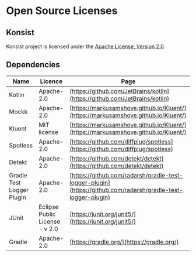 # Open Source Licenses

## Konsist

Konsist project is licensed under the [Apache License, Version 2.0](https://github.com/LemonAppDev/konsist/blob/main/LICENSE).

## Dependencies

| Name                      | Licence                        | Page                                                                                                         |
| ------------------------- | ------------------------------ | ------------------------------------------------------------------------------------------------------------ |
| Kotlin                    | Apache-2.0                     | [https://github.com/JetBrains/kotlin](https://github.com/JetBrains/kotlin)                                   |
| Mockk                     | Apache-2.0                     | [https://markusamshove.github.io/Kluent/](https://markusamshove.github.io/Kluent/)                           |
| Kluent                    | MIT license                    | [https://markusamshove.github.io/Kluent/](https://markusamshove.github.io/Kluent/)                           |
| Spotless                  | Apache-2.0                     | [https://github.com/diffplug/spotless](https://github.com/diffplug/spotless)                                 |
| Detekt                    | Apache-2.0                     | [https://github.com/detekt/detekt](https://github.com/detekt/detekt)                                         |
| Gradle Test Logger Plugin | Apache-2.0                     | [https://github.com/radarsh/gradle-test-logger-plugin](https://github.com/radarsh/gradle-test-logger-plugin) |
| JUnit                     | Eclipse Public License - v 2.0 | [https://junit.org/junit5/](https://junit.org/junit5/)                                                       |
| Gradle                    | Apache-2.0                     | [https://gradle.org/](https://gradle.org/)                                                                   |

